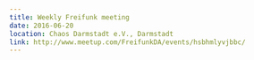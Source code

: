 ```yaml
---
title: Weekly Freifunk meeting
date: 2016-06-20
location: Chaos Darmstadt e.V., Darmstadt
link: http://www.meetup.com/FreifunkDA/events/hsbhmlyvjbbc/
---
```

